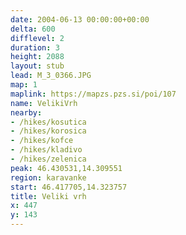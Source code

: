 ```yaml
---
date: 2004-06-13 00:00:00+00:00
delta: 600
difflevel: 2
duration: 3
height: 2088
layout: stub
lead: M_3_0366.JPG
map: 1
maplink: https://mapzs.pzs.si/poi/107
name: VelikiVrh
nearby:
- /hikes/kosutica
- /hikes/korosica
- /hikes/kofce
- /hikes/kladivo
- /hikes/zelenica
peak: 46.430531,14.309551
region: karavanke
start: 46.417705,14.323757
title: Veliki vrh
x: 447
y: 143
---
```

